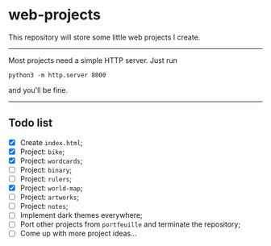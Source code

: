 # web-projects

This repository will store some little web projects I create.

<hr>

Most projects need a simple HTTP server. Just run

```python3 -m http.server 8000```

and you'll be fine.

<hr>

## Todo list

- [x] Create `index.html`;
- [x] Project: `bike`;
- [x] Project: `wordcards`;
- [ ] Project: `binary`;
- [ ] Project: `rulers`;
- [x] Project: `world-map`;
- [ ] Project: `artworks`;
- [ ] Project: `notes`;
- [ ] Implement dark themes everywhere;
- [ ] Port other projects from `portfeuille` and terminate the repository;
- [ ] Come up with more project ideas...
